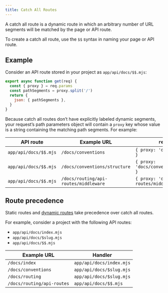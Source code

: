 ```yaml
---
title: Catch All Routes
---
```


A catch all route is a dynamic route in which an arbitrary number of URL segments will be matched by the page or API route.

To create a catch all route, use the `$$` syntax in naming your page or API route.

## Example

Consider an API route stored in your project as `app/api/docs/$$.mjs`:

<doc-code filename="app/api/docs/$$.mjs">

```javascript
export async function get(req) {
  const { proxy } = req.params
  const pathSegments = proxy.split('/')
  return {
    json: { pathSegments },
  }
}
```
</doc-code>

Because catch all routes don’t have explicitly labeled dynamic segments, your request’s path parameters object will contain a `proxy` key whose value is a string containing the matching path segments. For example:

| API route | Example URL | `req.params` |
| - | - | - |
| `app/api/docs/$$.mjs` | `/docs/conventions` | `{ proxy: 'docs/conventions' }`
| `app/api/docs/$$.mjs` | `/docs/conventions/structure` | `{ proxy: 'docs/conventions/structure' }`
| `app/api/docs/$$.mjs` | `/docs/routing/api-routes/middleware` | `{ proxy: 'docs/routing/api-routes/middleware' }`

## Route precedence

Static routes and [dynamic routes](/docs/routing/dynamic-routes) take precedence over catch all routes.

For example, consider a project with the following API routes:

- `app/api/docs/index.mjs`
- `app/api/docs/$slug.mjs`
- `app/api/docs/$$.mjs`

| Example URL | Handler |
| - | - |
| `/docs/index` | `app/api/docs/index.mjs` |
| `/docs/conventions` | `app/api/docs/$slug.mjs` |
| `/docs/routing` | `app/api/docs/$slug.mjs` |
| `/docs/routing/api-routes` | `app/api/docs/$$.mjs` |
